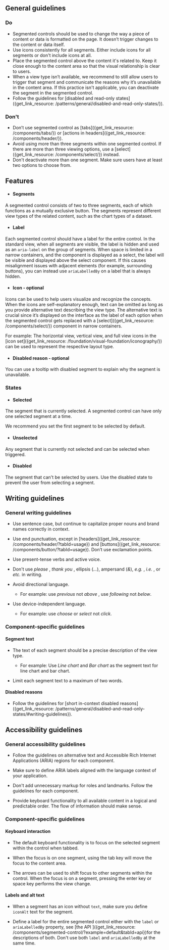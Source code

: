 ## General guidelines

### Do

  * Segmented controls should be used to change the way a piece of content or data is formatted on the page. It doesn’t trigger changes to the content or data itself. 
  * Use icons consistently for all segments. Either include icons for all segments or don't include icons at all. 
  * Place the segmented control above the content it's related to. Keep it close enough to the content area so that the visual relationship is clear to users. 
  * When a view type isn’t available, we recommend to still allow users to trigger that segment and communicate the reasons why it’s unavailable in the content area. If this practice isn't applicable, you can deactivate the segment in the segmented control.
  * Follow the guidelines for [disabled and read-only states]({get_link_resource: /patterns/general/disabled-and-read-only-states/}).



### Don't

  * Don’t use segmented control as [tabs]({get_link_resource: /components/tabs/}) or [actions in headers]({get_link_resource: /components/header/}). 
  * Avoid using more than three segments within one segmented control. If there are more than three viewing options, use a [select]({get_link_resource: /components/select/}) instead. 
  * Don't deactivate more than one segment. Make sure users have at least two options to choose from. 



## Features

  * #### Segments

A segmented control consists of two to three segments, each of which functions as a mutually exclusive button. The segments represent different view types of the related content, such as the chart types of a dataset.

  * #### Label

Each segmented control should have a label for the entire control. In the standard view, when all segments are visible, the label is hidden and used as an `aria-label` on the group of segments. When space is limited in a narrow containers, and the component is displayed as a select, the label will be visible and displayed above the select component. If this causes misalignment issues with adjacent elements (for example, surrounding buttons), you can instead use `ariaLabelledBy` on a label that is always hidden.

  * #### Icon \- optional

Icons can be used to help users visualize and recognize the concepts. When the icons are self-explanatory enough, text can be omitted as long as you provide alternative text describing the view type. The alternative text is crucial since it’s displayed on the interface as the label of each option when the segmented control gets replaced with a [select]({get_link_resource: /components/select/}) component in narrow containers.

For example: The horizontal view, vertical view, and full view icons in the [icon set]({get_link_resource: /foundation/visual-foundation/iconography/}) can be used to represent the respective layout type.

  * #### Disabled reason \- optional

You can use a tooltip with disabled segment to explain why the segment is unavailable. 




### States

  * #### Selected

The segment that is currently selected. A segmented control can have only one selected segment at a time.

We recommend you set the first segment to be selected by default.

  * #### Unselected

Any segment that is currently not selected and can be selected when triggered.

  * #### Disabled

The segment that can't be selected by users. Use the disabled state to prevent the user from selecting a segment. 




## Writing guidelines

### General writing guidelines

  * Use sentence case, but continue to capitalize proper nouns and brand names correctly in context.

  * Use end punctuation, except in [headers]({get_link_resource: /components/header/?tabId=usage}) and [buttons]({get_link_resource: /components/button/?tabId=usage}). Don’t use exclamation points.

  * Use present-tense verbs and active voice.

  * Don't use _please_ , _thank you_ , ellipsis (_..._), ampersand (_&_), _e.g._ , _i.e._ , or _etc._ in writing.

  * Avoid directional language.

    * For example: use _previous_ not _above_ , use _following_ not _below_.

  * Use device-independent language.

    * For example: use _choose_ or _select_ not _click_.




### Component-specific guidelines

#### Segment text

  * The text of each segment should be a precise description of the view type.

    * For example: Use _Line chart_ and _Bar chart_ as the segment text for line chart and bar chart.

  * Limit each segment text to a maximum of two words.




#### Disabled reasons

  * Follow the guidelines for [short in-context disabled reasons]({get_link_resource: /patterns/general/disabled-and-read-only-states/#writing-guidelines}).




## Accessibility guidelines

### General accessibility guidelines

  * Follow the guidelines on alternative text and Accessible Rich Internet Applications (ARIA) regions for each component.

  * Make sure to define ARIA labels aligned with the language context of your application.

  * Don't add unnecessary markup for roles and landmarks. Follow the guidelines for each component.

  * Provide keyboard functionality to all available content in a logical and predictable order. The flow of information should make sense.




### Component-specific guidelines

#### Keyboard interaction

  * The default keyboard functionality is to focus on the selected segment within the control when tabbed.

  * When the focus is on one segment, using the tab key will move the focus to the content area.

  * The arrows can be used to shift focus to other segments within the control. When the focus is on a segment, pressing the enter key or space key performs the view change.




#### Labels and alt text

  * When a segment has an icon without `text`, make sure you define `iconAlt` text for the segment.

  * Define a label for the entire segmented control either with the `label` or `ariaLabelledBy` property, see [the API ]({get_link_resource: /components/segmented-control/?example=default&tabId=api})for the descriptions of both. Don't use both `label` and `ariaLabelledBy` at the same time.



